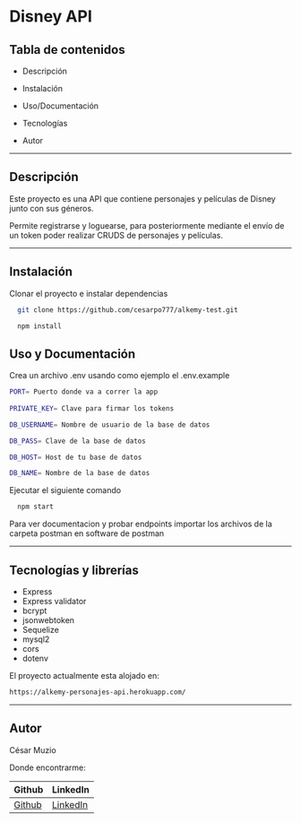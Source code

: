 # Disney API 

## Tabla de contenidos

* Descripción

* Instalación

* Uso/Documentación

* Tecnologías

* Autor

--------

## Descripción

Este proyecto es una API que contiene personajes y películas de Disney junto con sus géneros. 

Permite registrarse y loguearse, para posteriormente mediante el envío de un token poder realizar CRUDS de personajes y películas.

------

## Instalación

Clonar el proyecto e instalar dependencias

```sh
  git clone https://github.com/cesarpo777/alkemy-test.git
```

```sh
  npm install
```

## Uso y Documentación

Crea un archivo .env  usando como ejemplo el .env.example

```sh
PORT= Puerto donde va a correr la app
 
PRIVATE_KEY= Clave para firmar los tokens

DB_USERNAME= Nombre de usuario de la base de datos

DB_PASS= Clave de la base de datos

DB_HOST= Host de tu base de datos

DB_NAME= Nombre de la base de datos

```

Ejecutar el siguiente comando

```sh
  npm start
```

Para ver documentacion y probar endpoints importar los archivos de la carpeta postman en software de postman

---

## Tecnologías y librerías

* Express
* Express validator
* bcrypt
* jsonwebtoken
* Sequelize
* mysql2
* cors
* dotenv

El proyecto actualmente esta alojado en:
```sh
https://alkemy-personajes-api.herokuapp.com/
```
---

## Autor

César Muzio

Donde encontrarme:

| Github | LinkedIn |
| ----- |-------|
| [Github](https://github.com/cesarpo777)  | [LinkedIn](https://www.linkedin.com/in/c%C3%A9sar-muzio/)|



